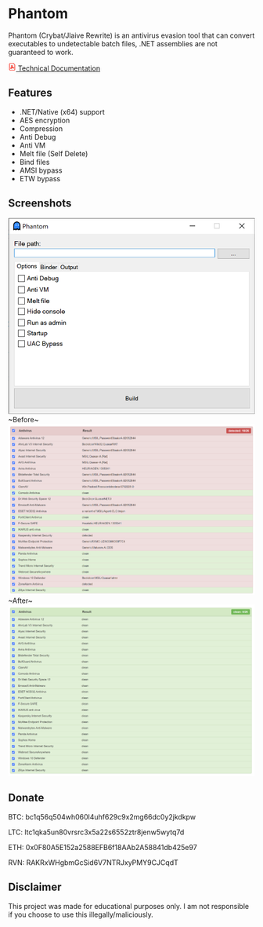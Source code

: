 # Phantom

Phantom (Crybat/Jlaive Rewrite) is an antivirus evasion tool that can convert executables to undetectable batch files, .NET assemblies are not guaranteed to work.

[![](https://raw.githubusercontent.com/C5Hackr/Phantom/main/Images/pdf.png) Technical Documentation](https://github.com/C5Hackr/Phantom/blob/main/Phantom%20Technical%20Documentation.pdf)

## Features
- .NET/Native (x64) support
- AES encryption
- Compression
- Anti Debug
- Anti VM
- Melt file (Self Delete)
- Bind files
- AMSI bypass
- ETW bypass

## Screenshots

![image](https://raw.githubusercontent.com/C5Hackr/Phantom/main/Images/PhantomUI.png)
~Before~
![image](https://raw.githubusercontent.com/C5Hackr/Phantom/main/Images/PhantomBefore.png)
~After~
![image](https://raw.githubusercontent.com/C5Hackr/Phantom/main/Images/PhantomAfter.png)


## Donate
BTC: bc1q56q504wh060l4uhf629c9x2mg66dc0y2jkdkpw

LTC: ltc1qka5un80vrsrc3x5a22s6552ztr8jenw5wytq7d

ETH: 0x0F80A5E152a2588EFB6f18AAb2A58841db425e97

RVN: RAKRxWHgbmGcSid6V7NTRJxyPMY9CJCqdT

## Disclaimer
This project was made for educational purposes only. I am not responsible if you choose to use this illegally/maliciously.
